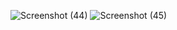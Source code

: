 
![Screenshot (44)](https://user-images.githubusercontent.com/115960004/198946108-2110e3e9-9ecb-4f37-8326-a7080a06d78d.png)
![Screenshot (45)](https://user-images.githubusercontent.com/115960004/198946205-ff392862-92ac-4db2-bd32-c28d1050706c.png)

